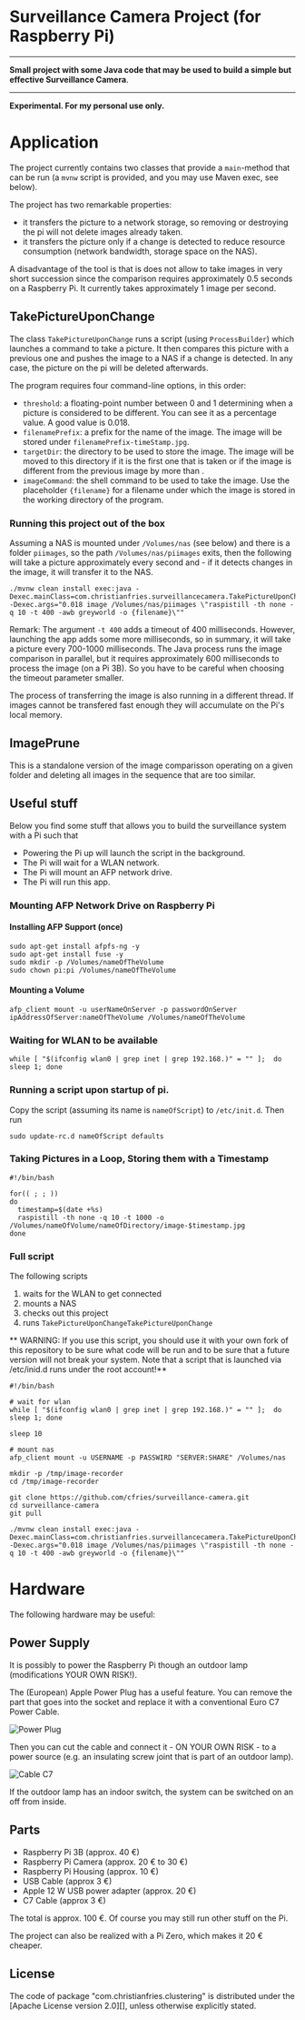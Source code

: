 Surveillance Camera Project (for Raspberry Pi)
==========

****************************************

**Small project with some Java code that may be used to build a simple but effective Surveillance Camera**.

****************************************

**Experimental. For my personal use only.**

# Application

The project currently contains two classes that provide a `main`-method that can be run (a `mvnw` script is provided, and you may use Maven exec, see below).

The project has two remarkable properties:

- it transfers the picture to a network storage, so removing or destroying the pi will not delete images already taken.
- it transfers the picture only if a change is detected to reduce resource consumption (network bandwidth, storage space on the NAS).

A disadvantage of the tool is that is does not allow to take images in very short succession since the comparison requires approximately 0.5 seconds on a Raspberry Pi.
It currently takes approximately 1 image per second.

## TakePictureUponChange

The class `TakePictureUponChange` runs a script (using `ProcessBuilder`) which launches a command to take a picture.
It then compares this picture with a previous one and pushes
the image to a NAS if a change is detected. In any case, the picture on the pi will be deleted afterwards.

The program requires four command-line options, in this order:

- `threshold`: a floating-point number between 0 and 1 determining when a picture is considered to be different. You can see it as a percentage value. A good value is 0.018.
- `filenamePrefix`: a prefix for the name of the image. The image will be stored under `filenamePrefix-timeStamp.jpg`.
- `targetDir`: the directory to be used to store the image. The image will be moved to this directory if it is the first one that is taken or if the image is different from the previous image by more than <threshold>.
- `imageCommand`: the shell command to be used to take the image. Use the placeholder `{filename}` for a filename under which the image is stored in the working directory of the program.

### Running this project out of the box

Assuming a NAS is mounted under `/Volumes/nas` (see below) and there is a folder `piimages`, so the
path `/Volumes/nas/piimages` exits, then the following will take a picture approximately every second and - if it
detects changes in the image, it will transfer it to the NAS.

```
./mvnw clean install exec:java -Dexec.mainClass=com.christianfries.surveillancecamera.TakePictureUponChange -Dexec.args="0.018 image /Volumes/nas/piimages \"raspistill -th none -q 10 -t 400 -awb greyworld -o {filename}\""
```

Remark: The argument `-t 400` adds a timeout of 400 milliseconds. However, launching the app adds some more milliseconds, so
in summary, it will take a picture every 700-1000 milliseconds. The Java process runs the image comparison in parallel,
but it requires approximately 600 milliseconds to process the image (on a Pi 3B). So you have to be careful when choosing the
timeout parameter smaller.

The process of transferring the image is also running in a different thread. If images cannot be transfered fast enough they
will accumulate on the Pi's local memory.

## ImagePrune

This is a standalone version of the image comparisson operating on a given folder and deleting all images in the sequence that are too similar.

## Useful stuff

Below you find some stuff that allows you to build the surveillance system with a Pi such that

- Powering the Pi up will launch the script in the background.
- The Pi will wait for a WLAN network.
- The Pi will mount an AFP network drive.
- The Pi will run this app.

### Mounting AFP Network Drive on Raspberry Pi

#### Installing AFP Support (once)

```
sudo apt-get install afpfs-ng -y
sudo apt-get install fuse -y
sudo mkdir -p /Volumes/nameOfTheVolume
sudo chown pi:pi /Volumes/nameOfTheVolume
```

#### Mounting a Volume

```
afp_client mount -u userNameOnServer -p passwordOnServer ipAddressOfServer:nameOfTheVolume /Volumes/nameOfTheVolume
```

### Waiting for WLAN to be available

```
while [ "$(ifconfig wlan0 | grep inet | grep 192.168.)" = "" ];  do sleep 1; done
```

### Running a script upon startup of pi.

Copy the script (assuming its name is `nameOfScript`) to `/etc/init.d`. Then run

```
sudo update-rc.d nameOfScript defaults
```

### Taking Pictures in a Loop, Storing them with a Timestamp

```
#!/bin/bash

for(( ; ; ))
do
  timestamp=$(date +%s)
  raspistill -th none -q 10 -t 1000 -o /Volumes/nameOfVolume/nameOfDirectory/image-$timestamp.jpg
done
```

### Full script

The following scripts

1. waits for the WLAN to get connected
2. mounts a NAS
3. checks out this project
4. runs `TakePictureUponChangeTakePictureUponChange`

** WARNING: If you use this script, you should use it with your own fork of this repository to be sure what code will be run and to be sure that a future version will not break your system. Note that a script that is launched via /etc/inid.d runs under the root account!**

```
#!/bin/bash

# wait for wlan
while [ "$(ifconfig wlan0 | grep inet | grep 192.168.)" = "" ];  do sleep 1; done

sleep 10

# mount nas
afp_client mount -u USERNAME -p PASSWIRD "SERVER:SHARE" /Volumes/nas

mkdir -p /tmp/image-recorder
cd /tmp/image-recorder

git clone https://github.com/cfries/surveillance-camera.git
cd surveillance-camera
git pull

./mvnw clean install exec:java -Dexec.mainClass=com.christianfries.surveillancecamera.TakePictureUponChange -Dexec.args="0.018 image /Volumes/nas/piimages \"raspistill -th none -q 10 -t 400 -awb greyworld -o {filename}\""
```

# Hardware

The following hardware may be useful:

## Power Supply

It is possibly to power the Raspberry Pi though an outdoor lamp (modifications YOUR OWN RISK!).

The (European) Apple Power Plug has a useful feature. You can remove the part that goes into the socket and replace it with a conventional Euro C7 Power Cable. 

![Power Plug](/img/ApplePowerPlugiPad.png)

Then you can cut the cable and connect it - ON YOUR OWN RISK - to a power source (e.g. an insulating screw joint that is part of an outdoor lamp). 

![Cable C7](/img/CableC7.png)

If the outdoor lamp has an indoor switch, the system can be switched on an off from inside.

## Parts

- Raspberry Pi 3B (approx. 40 €) 
- Raspberry Pi Camera (approx. 20 € to 30 €)
- Raspberry Pi Housing (approx. 10 €)
- USB Cable (approx 3 €)
- Apple 12 W USB power adapter (approx. 20 €)
- C7 Cable (approx 3 €)

The total is approx. 100 €. Of course you may still run other stuff on the Pi.

The project can also be realized with a Pi Zero, which makes it 20 € cheaper.

License
-------

The code of package "com.christianfries.clustering" is distributed under the [Apache License version
2.0][], unless otherwise explicitly stated.

 
